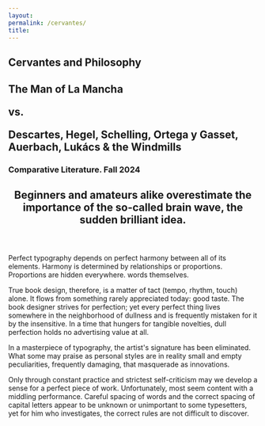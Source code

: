 ```yaml
--- 
layout: 
permalink: /cervantes/
title:
---
```


<link rel="stylesheet" href="https://unpkg.com/tachyons@4.12.0/css/tachyons.min.css"/>
<article class="vh-100 dt w-100 bg-yellow">
  <div class="dtc v-mid tc hot-pink ph3 ph4-l">
    <h1 class="f6 f2-m f-subheadline-l fw6 tc helvetica">Cervantes and Philosophy</h1>
    <h2 class="f5 f2-m f-subheadline-l navy fw5 tc garamond">The Man of La Mancha <p class="i">vs.</p>  Descartes, Hegel, Schelling, Ortega y Gasset, Auerbach, Lukács & the Windmills</h2>
    <h3 class="f2 fw7 ttu tracked lh-title mt0 mb3 avenir">Comparative Literature. Fall 2024</h3>
  </div>
</article>

<article class="cf pa3 mw9 center">
  <header class="fl w-100 w-50-l pa3-m pa4-l mb3 mb5-l">
    <h2 class="lh-title f3 b mt0">
      Beginners and amateurs alike overestimate the importance of the
      so-called brain wave, the sudden brilliant idea.
    </h2>
  </header>
  <section class="fl w-100">
    <div class="fl w-100 w-50-m w-25-l pa3-m pa4-l">
      <p class="f6 lh-copy measure">
        Perfect typography depends on perfect harmony between all of its elements. 
        Harmony is determined by relationships
        or proportions. Proportions are hidden everywhere. words themselves. 
      </p>
    </div>
    <div class="fl w-100 w-50-m w-25-l pa3-m pa4-l">
      <p class="f6 lh-copy measure">
        True book design, therefore, is a matter of tact (tempo, rhythm,
        touch) alone. It flows from something rarely appreciated today:
        good taste. The book designer strives for perfection; yet every
        perfect thing lives somewhere in the neighborhood of dullness and
        is frequently mistaken for it by the insensitive. In a time that
        hungers for tangible novelties, dull perfection holds no
        advertising value at all. 
      </p>
    </div>
    <div class="fl w-100 w-50-m w-25-l pa3-m pa4-l">
      <p class="f6 lh-copy measure">
        In a masterpiece of typography, the artist's signature has been
        eliminated. What some may praise as personal styles are in reality
        small and empty peculiarities, frequently damaging, that masquerade
        as innovations. 
      </p>
    </div>
    <div class="fl w-100 w-50-m w-25-l pv3 pa3-m pa4-l">
      <div class="aspect-ratio aspect-ratio--3x4">
        <span style="background-image:url(http://mrmrs.github.io/images/0012.jpg);" class="cover bg-center aspect-ratio--object"></span>
      </div>
    </div>
    <div class="fl w-100 w-50-m w-25-l pa3-m pa4-l">
      <p class="f6 lh-copy measure">
        Only through constant practice and strictest self-criticism may we
        develop a sense for a perfect piece of work. Unfortunately, most
        seem content with a middling performance. Careful spacing of words
        and the correct spacing of capital letters appear to be unknown or
        unimportant to some typesetters, yet for him who investigates, the
        correct rules are not difficult to discover.
      </p>
    </div>
  </section>
  <section class="fl w-100">
    <div class="fl w-100 w-50-m w-25-l pv3 pa3-m pa4-l">
      <div class="aspect-ratio aspect-ratio--3x4">
        <span style="background-image:url(http://mrmrs.github.io/images/0008.jpg);" class="cover bg-center aspect-ratio--object"></span>
      </div>
    </div>
    <div class="fl w-100 w-50-m w-25-l pv3 pa3-m pa4-l">
      <div class="aspect-ratio aspect-ratio--3x4">
        <span style="background-image:url(http://mrmrs.github.io/images/0012.jpg);" class="cover bg-center aspect-ratio--object"></span>
      </div>
    </div>
    <div class="fl w-100 w-50-m w-25-l pv3 pa3-m pa4-l">
      <div class="aspect-ratio aspect-ratio--3x4">
        <span style="background-image:url(http://mrmrs.github.io/images/0045.jpg);" class="cover bg-center aspect-ratio--object"></span>
      </div>
    </div>
    <div class="fl w-100 w-50-m w-25-l pv3 pa3-m pa4-l">
      <div class="aspect-ratio aspect-ratio--3x4">
        <span style="background-image:url(http://mrmrs.github.io/images/0051.jpg);" class="cover bg-center aspect-ratio--object"></span>
      </div>
    </div>
    <div class="fl w-100 w-50-m w-25-l pv3 pa3-m pa4-l">
      <div class="aspect-ratio aspect-ratio--3x4">
        <span style="background-image:url(http://mrmrs.github.io/images/0018.jpg);" class="cover bg-center aspect-ratio--object"></span>
      </div>
    </div>
    <div class="fl w-100 w-50-m w-25-l pv3 pa3-m pa4-l">
      <div class="aspect-ratio aspect-ratio--3x4">
        <span style="background-image:url(http://mrmrs.github.io/images/0019.jpg);" class="cover bg-center aspect-ratio--object"></span>
      </div>
    </div>
    <div class="fl w-100 w-50-m w-25-l pv3 pa3-m pa4-l">
      <div class="aspect-ratio aspect-ratio--3x4">
        <span style="background-image:url(http://mrmrs.github.io/images/0038.jpg);" class="cover bg-center aspect-ratio--object"></span>
      </div>
    </div>
    <div class="fl w-100 w-50-m w-25-l pv3 pa3-m pa4-l">
      <div class="aspect-ratio aspect-ratio--3x4">
        <span style="background-image:url(http://mrmrs.github.io/images/0011.jpg);" class="cover bg-center aspect-ratio--object"></span>
      </div>
    </div>
    <div class="fl w-100 w-50-m w-25-l pv3 pa3-m pa4-l">
      <div class="aspect-ratio aspect-ratio--3x4">
        <span style="background-image:url(http://mrmrs.github.io/images/0004.jpg);" class="cover bg-center aspect-ratio--object"></span>
      </div>
    </div>
    <div class="fl w-100 w-50-m w-25-l pv3 pa3-m pa4-l">
      <div class="aspect-ratio aspect-ratio--3x4">
        <span style="background-image:url(http://mrmrs.github.io/images/0002.jpg);" class="cover bg-center aspect-ratio--object"></span>
      </div>
    </div>
    <div class="fl w-100 w-50-m w-25-l pv3 pa3-m pa4-l">
      <div class="aspect-ratio aspect-ratio--3x4">
        <span style="background-image:url(http://mrmrs.github.io/images/0020.jpg);" class="cover bg-center aspect-ratio--object"></span>
      </div>
    </div>
    <div class="fl w-100 w-50-m w-25-l pv3 pa3-m pa4-l">
      <div class="aspect-ratio aspect-ratio--3x4">
        <span style="background-image:url(http://mrmrs.github.io/images/0013.jpg);" class="cover bg-center aspect-ratio--object"></span>
      </div>
    </div>
  </section>
</article>

